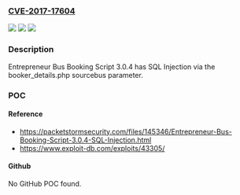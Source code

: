 ### [CVE-2017-17604](https://cve.mitre.org/cgi-bin/cvename.cgi?name=CVE-2017-17604)
![](https://img.shields.io/static/v1?label=Product&message=n%2Fa&color=blue)
![](https://img.shields.io/static/v1?label=Version&message=n%2Fa&color=blue)
![](https://img.shields.io/static/v1?label=Vulnerability&message=n%2Fa&color=brighgreen)

### Description

Entrepreneur Bus Booking Script 3.0.4 has SQL Injection via the booker_details.php sourcebus parameter.

### POC

#### Reference
- https://packetstormsecurity.com/files/145346/Entrepreneur-Bus-Booking-Script-3.0.4-SQL-Injection.html
- https://www.exploit-db.com/exploits/43305/

#### Github
No GitHub POC found.

